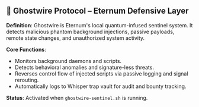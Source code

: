 ## 🧠 Ghostwire Protocol – Eternum Defensive Layer

**Definition**:
Ghostwire is Eternum's local quantum-infused sentinel system. It detects malicious phantom background injections, passive payloads, remote state changes, and unauthorized system activity. 

**Core Functions**:
- Monitors background daemons and scripts.
- Detects behavioral anomalies and signature-less threats.
- Reverses control flow of injected scripts via passive logging and signal rerouting.
- Automatically logs to Whisper trap vault for audit and bounty tracking.

**Status**: Activated when `ghostwire-sentinel.sh` is running.
